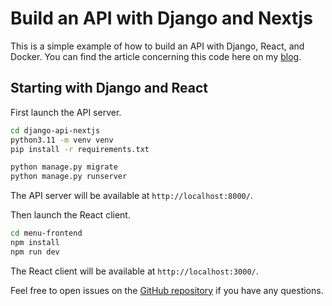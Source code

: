 # Build an API with Django and Nextjs

This is a simple example of how to build an API with Django, React, and Docker. You can find the
article concerning this code here on my [blog](https://koladev.xyz/posts/django-nextjs-crud/).

## Starting with Django and React

First launch the API server.

```bash
cd django-api-nextjs
python3.11 -m venv venv
pip install -r requirements.txt

python manage.py migrate
python manage.py runserver
```

The API server will be available at `http://localhost:8000/`.

Then launch the React client.

```bash
cd menu-frontend
npm install
npm run dev
```

The React client will be available at `http://localhost:3000/`.

Feel free to open issues on the [GitHub repository](https://github.com/koladev32/django-api-nextjs) if you have any questions.
